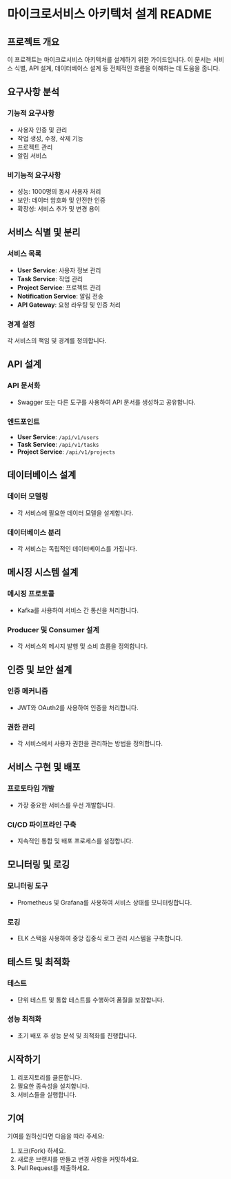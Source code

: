 # 마이크로서비스 아키텍처 설계 README

## 프로젝트 개요

이 프로젝트는 마이크로서비스 아키텍처를 설계하기 위한 가이드입니다. 이 문서는 서비스 식별, API 설계, 데이터베이스 설계 등 전체적인 흐름을 이해하는 데 도움을 줍니다.

## 요구사항 분석

### 기능적 요구사항
- 사용자 인증 및 관리
- 작업 생성, 수정, 삭제 기능
- 프로젝트 관리
- 알림 서비스

### 비기능적 요구사항
- 성능: 1000명의 동시 사용자 처리
- 보안: 데이터 암호화 및 안전한 인증
- 확장성: 서비스 추가 및 변경 용이

## 서비스 식별 및 분리

### 서비스 목록
- **User Service**: 사용자 정보 관리
- **Task Service**: 작업 관리
- **Project Service**: 프로젝트 관리
- **Notification Service**: 알림 전송
- **API Gateway**: 요청 라우팅 및 인증 처리

### 경계 설정
각 서비스의 책임 및 경계를 정의합니다.

## API 설계

### API 문서화
- Swagger 또는 다른 도구를 사용하여 API 문서를 생성하고 공유합니다.

### 엔드포인트
- **User Service**: `/api/v1/users`
- **Task Service**: `/api/v1/tasks`
- **Project Service**: `/api/v1/projects`

## 데이터베이스 설계

### 데이터 모델링
- 각 서비스에 필요한 데이터 모델을 설계합니다.

### 데이터베이스 분리
- 각 서비스는 독립적인 데이터베이스를 가집니다.

## 메시징 시스템 설계

### 메시징 프로토콜
- Kafka를 사용하여 서비스 간 통신을 처리합니다.

### Producer 및 Consumer 설계
- 각 서비스의 메시지 발행 및 소비 흐름을 정의합니다.

## 인증 및 보안 설계

### 인증 메커니즘
- JWT와 OAuth2를 사용하여 인증을 처리합니다.

### 권한 관리
- 각 서비스에서 사용자 권한을 관리하는 방법을 정의합니다.

## 서비스 구현 및 배포

### 프로토타입 개발
- 가장 중요한 서비스를 우선 개발합니다.

### CI/CD 파이프라인 구축
- 지속적인 통합 및 배포 프로세스를 설정합니다.

## 모니터링 및 로깅

### 모니터링 도구
- Prometheus 및 Grafana를 사용하여 서비스 상태를 모니터링합니다.

### 로깅
- ELK 스택을 사용하여 중앙 집중식 로그 관리 시스템을 구축합니다.

## 테스트 및 최적화

### 테스트
- 단위 테스트 및 통합 테스트를 수행하여 품질을 보장합니다.

### 성능 최적화
- 초기 배포 후 성능 분석 및 최적화를 진행합니다.

## 시작하기

1. 리포지토리를 클론합니다.
2. 필요한 종속성을 설치합니다.
3. 서비스들을 실행합니다.

## 기여

기여를 원하신다면 다음을 따라 주세요:
1. 포크(Fork) 하세요.
2. 새로운 브랜치를 만들고 변경 사항을 커밋하세요.
3. Pull Request를 제출하세요.

